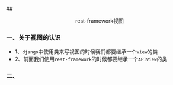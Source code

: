 ##<center>rest-framework视图</center>

### 一、关于视图的认识

* 1、`django`中使用类来写视图的时候我们都要继承一个`View`的类
* 2、前面我们使用`rest-framework`的时候都要继承一个`APIView`的类

### 二、